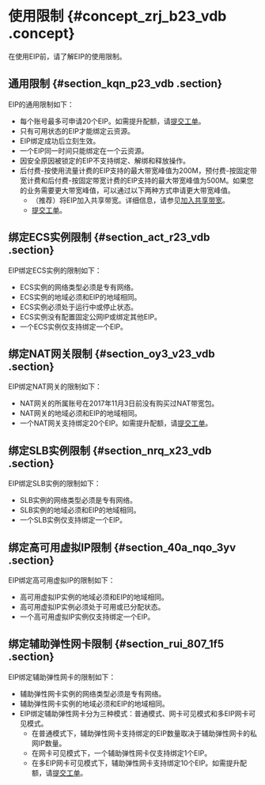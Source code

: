 # 使用限制 {#concept_zrj_b23_vdb .concept}

在使用EIP前，请了解EIP的使用限制。

## 通用限制 {#section_kqn_p23_vdb .section}

EIP的通用限制如下：

-   每个账号最多可申请20个EIP。如需提升配额，请[提交工单](https://selfservice.console.aliyun.com/ticket/createIndex.htm)。
-   只有可用状态的EIP才能绑定云资源。
-   EIP绑定成功后立刻生效。
-   一个EIP同一时间只能绑定在一个云资源。
-   因安全原因被锁定的EIP不支持绑定、解绑和释放操作。
-   后付费-按使用流量计费的EIP支持的最大带宽峰值为200M，预付费-按固定带宽计费和后付费-按固定带宽计费的EIP支持的最大带宽峰值为500M。如果您的业务需要更大带宽峰值，可以通过以下两种方式申请更大带宽峰值。
    -   （推荐）将EIP加入共享带宽。详细信息，请参见[加入共享带宽](../../../../cn.zh-CN/用户指南/管理后付费EIP/加入共享带宽.md#)。
    -   [提交工单](https://selfservice.console.aliyun.com/ticket/createIndex.htm)。

## 绑定ECS实例限制 {#section_act_r23_vdb .section}

EIP绑定ECS实例的限制如下：

-   ECS实例的网络类型必须是专有网络。
-   ECS实例的地域必须和EIP的地域相同。
-   ECS实例必须处于运行中或停止状态。
-   ECS实例没有配置固定公网IP或绑定其他EIP。
-   一个ECS实例仅支持绑定一个EIP。

## 绑定NAT网关限制 {#section_oy3_v23_vdb .section}

EIP绑定NAT网关的限制如下：

-   NAT网关的所属账号在2017年11月3日前没有购买过NAT带宽包。
-   NAT网关的地域必须和EIP的地域相同。
-   一个NAT网关支持绑定20个EIP。如需提升配额，请[提交工单](https://selfservice.console.aliyun.com/ticket/createIndex.htm)。

## 绑定SLB实例限制 {#section_nrq_x23_vdb .section}

EIP绑定SLB实例的限制如下：

-   SLB实例的网络类型必须是专有网络。
-   SLB实例的地域必须和EIP的地域相同。
-   一个SLB实例仅支持绑定一个EIP。

## 绑定高可用虚拟IP限制 {#section_40a_nqo_3yv .section}

EIP绑定高可用虚拟IP的限制如下：

-   高可用虚拟IP实例的地域必须和EIP的地域相同。
-   高可用虚拟IP实例必须处于可用或已分配状态。
-   一个高可用虚拟IP实例仅支持绑定一个EIP。

## 绑定辅助弹性网卡限制 {#section_rui_807_1f5 .section}

EIP绑定辅助弹性网卡的限制如下：

-   辅助弹性网卡实例的网络类型必须是专有网络。
-   辅助弹性网卡实例的地域必须和EIP的地域相同。
-   EIP绑定辅助弹性网卡分为三种模式：普通模式、网卡可见模式和多EIP网卡可见模式。
    -   在普通模式下，辅助弹性网卡支持绑定的EIP数量取决于辅助弹性网卡的私网IP数量。
    -   在网卡可见模式下，一个辅助弹性网卡仅支持绑定1个EIP。
    -   在多EIP网卡可见模式下，辅助弹性网卡支持绑定10个EIP。如需提升配额，请[提交工单](https://selfservice.console.aliyun.com/ticket/createIndex.htm)。

